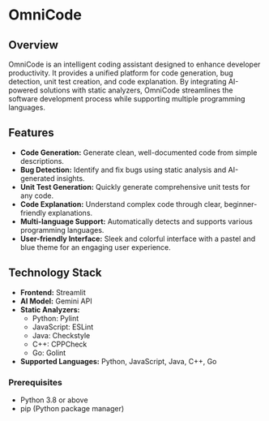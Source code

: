 # OmniCode

## Overview
OmniCode is an intelligent coding assistant designed to enhance developer productivity. It provides a unified platform for code generation, bug detection, unit test creation, and code explanation. By integrating AI-powered solutions with static analyzers, OmniCode streamlines the software development process while supporting multiple programming languages.

## Features
- **Code Generation:** Generate clean, well-documented code from simple descriptions.  
- **Bug Detection:** Identify and fix bugs using static analysis and AI-generated insights.  
- **Unit Test Generation:** Quickly generate comprehensive unit tests for any code.  
- **Code Explanation:** Understand complex code through clear, beginner-friendly explanations.  
- **Multi-language Support:** Automatically detects and supports various programming languages.  
- **User-friendly Interface:** Sleek and colorful interface with a pastel and blue theme for an engaging user experience.  

## Technology Stack
- **Frontend:** Streamlit  
- **AI Model:** Gemini API  
- **Static Analyzers:**  
  - Python: Pylint  
  - JavaScript: ESLint  
  - Java: Checkstyle  
  - C++: CPPCheck  
  - Go: Golint  
- **Supported Languages:** Python, JavaScript, Java, C++, Go  

### Prerequisites
- Python 3.8 or above  
- pip (Python package manager)  
